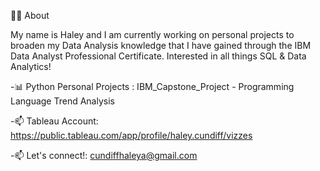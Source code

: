 👩‍🎓 About 

My name is Haley and I am currently working on personal projects to broaden my Data Analysis knowledge that I have gained through the IBM Data Analyst Professional Certificate. Interested in all things SQL & Data Analytics!

-📊 Python Personal Projects : IBM_Capstone_Project - Programming Language Trend Analysis

-📫 Tableau Account: https://public.tableau.com/app/profile/haley.cundiff/vizzes

-📫 Let's connect!: cundiffhaleya@gmail.com



